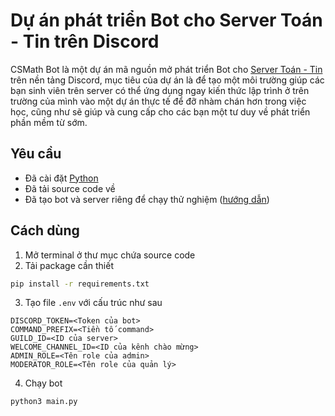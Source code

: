 # Dự án phát triển Bot cho Server Toán - Tin trên Discord
CSMath Bot là một dự án mã nguồn mở phát triển Bot cho [Server Toán - Tin](https://discord.gg/bfhvzcJd) trên nền tảng Discord, mục tiêu của dự án là để tạo một môi trường giúp các bạn sinh viên trên server có thể ứng dụng ngay kiến thức lập trình ở trên trường của mình vào một dự án thực tế để đỡ nhàm chán hơn trong việc học, cũng như sẽ giúp và cung cấp cho các bạn một tư duy về phát triển phần mềm từ sớm.

## Yêu cầu
- Đã cài đặt [Python](https://www.python.org)
- Đã tải source code về
- Đã tạo bot và server riêng để chạy thử nghiệm ([hướng dẫn](https://realpython.com/how-to-make-a-discord-bot-python/))

## Cách dùng
1. Mở terminal ở thư mục chứa source code
2. Tải package cần thiết
```bash
pip install -r requirements.txt
```
3. Tạo file `.env` với cấu trúc như sau
```
DISCORD_TOKEN=<Token của bot>
COMMAND_PREFIX=<Tiền tố command>
GUILD_ID=<ID của server>
WELCOME_CHANNEL_ID=<ID của kênh chào mừng>
ADMIN_ROLE=<Tên role của admin>
MODERATOR_ROLE=<Tên role của quản lý>
```
4. Chạy bot
```bash
python3 main.py
```
